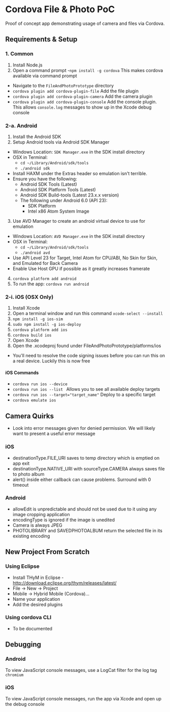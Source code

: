# Cordova File & Photo PoC

Proof of concept app demonstrating usage of camera and files via Cordova.


## Requirements & Setup

### 1. Common
1. Install Node.js
2. Open a command prompt
 -`npm install -g cordova` This makes cordova available via command prompt
 - Navigate to the `FileAndPhotoPrototype` directory
 - `cordova plugin add cordova-plugin-file` Add the file plugin
 - `cordova plugin add cordova-plugin-camera` Add the camera plugin
 - `cordova plugin add cordova-plugin-console` Add the console plugin. This allows `console.log` messages to show up in the Xcode debug console

### 2-a. Android
1. Install the Android SDK
2. Setup Android tools via Android SDK Manager
 - Windows Location: `SDK Manager.exe` in the SDK install directory
 - OSX in Terminal: 
    - `cd ~/Library/Android/sdk/tools`
    - `./android sdk`
 - Install HAXM under the Extras header so emulation isn't terrible.
 - Ensure you have the following:
    - Android SDK Tools (Latest)
    - Android SDK Platform Tools (Latest)
    - Android SDK Build-tools (Latest 23.x.x version)
    - The following under Android 6.0 (API 23):
  	  - SDK Platform
   	  - Intel x86 Atom System Image
3. Use AVD Manager to create an android virtual device to use for emulation
 - Windows Location: `AVD Manager.exe` in the SDK install directory
 - OSX in Terminal:
    - `cd ~/Library/Android/sdk/tools`
    - `./android avd`
 - Use API Level 23 for Target, Intel Atom for CPU/ABI, No Skin for Skin, and Emulated for Back Camera
 - Enable Use Host GPU if possible as it greatly increases framerate
4. `cordova platform add android`
5. To run the app: `cordova run android`

### 2-i. iOS (OSX Only)
1. Install Xcode
2. Open a terminal window and run this command `xcode-select --install`
3. `npm install -g ios-sim`
4. `sudo npm install -g ios-deploy`
5. `cordova platform add ios`
6. `cordova build ios`
7. Open Xcode
8. Open the .xcodeproj found under FileAndPhotoPrototype/platforms/ios
 - You'll need to resolve the code signing issues before you can run this on a real device. Luckily this is now free

#### iOS Commands
- `cordova run ios --device`
- `cordova run ios --list ` Allows you to see all available deploy targets
- `cordova run ios --target="target_name"` Deploy to a specific target
- `cordova emulate ios`


## Camera Quirks
- Look into error messages given for denied permission. We will likely want to present a useful error message

### iOS
- destinationType.FILE_URI saves to temp directory which is emptied on app exit
- destinationType.NATIVE_URI with sourceType.CAMERA always saves file to photo album
- alert() inside either callback can cause problems. Surround with 0 timeout

### Android
- allowEdit is unpredictable and should not be used due to it using any image cropping application
- encodingType is ignored if the image is unedited
- Camera is always JPEG
- PHOTOLIBRARY and SAVEDPHOTOALBUM return the selected file in its existing encoding

## New Project From Scratch

### Using Eclipse
- Install THyM in Eclipse - http://download.eclipse.org/thym/releases/latest/
- File -> New -> Project
 - Mobile -> Hybrid Mobile (Cordova)...
 - Name your application
 - Add the desired plugins

### Using cordova CLI
- To be documented

## Debugging

### Android
To view JavaScript console messages, use a LogCat filter for the log tag `chromium`

### iOS
To view JavaScript console messages, run the app via Xcode and open up the debug console